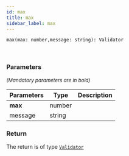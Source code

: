 ```yaml
---
id: max
title: max
sidebar_label: max
---
```


```tsx
max(max: number,message: string): Validator
```
<br/>



### Parameters

<font size="2"><i>(Mandatory parameters are in bold)</i></font>

| Parameters | Type | Description |
| --------- | ---- | ----------- |
| **max** | number |  |
| message | string |  |


### Return



The return is of type <code>[Validator](/framework-api/types/Validator.md)</code>